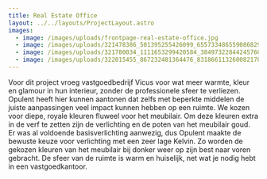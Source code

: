 ```yaml
---
title: Real Estate Office
layout: ../../layouts/ProjectLayout.astro
images:
  - image: /images/uploads/frontpage-real-estate-office.jpg
  - image: /images/uploads/321478386_501395255426099_6557334865590868296_n.jpg
  - image: /images/uploads/321780034_1111653299420584_3849732284424576022_n.jpg
  - image: /images/uploads/322015455_867232481364476_8318661132600821784_n.jpg
---
```

<!--StartFragment-->

Voor dit project vroeg vastgoedbedrijf Vicus voor wat meer warmte, kleur en glamour in hun interieur, zonder de professionele sfeer te verliezen. Opulent heeft hier kunnen aantonen dat zelfs met beperkte middelen de juiste aanpassingen veel impact kunnen hebben op een ruimte. We kozen voor diepe, royale kleuren fluweel voor het meubilair. Om deze kleuren extra in de verf te zetten zijn de verlichting en de poten van het meubilair goud. Er was al voldoende basisverlichting aanwezig, dus Opulent maakte de bewuste keuze voor verlichting met een zeer lage Kelvin. Zo worden de gekozen kleuren van het meubilair bij donker weer op zijn best naar voren gebracht. De sfeer van de ruimte is warm en huiselijk, net wat je nodig hebt in een vastgoedkantoor.

<!--EndFragment-->